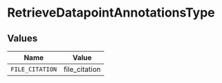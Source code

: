 # RetrieveDatapointAnnotationsType


## Values

| Name            | Value           |
| --------------- | --------------- |
| `FILE_CITATION` | file_citation   |